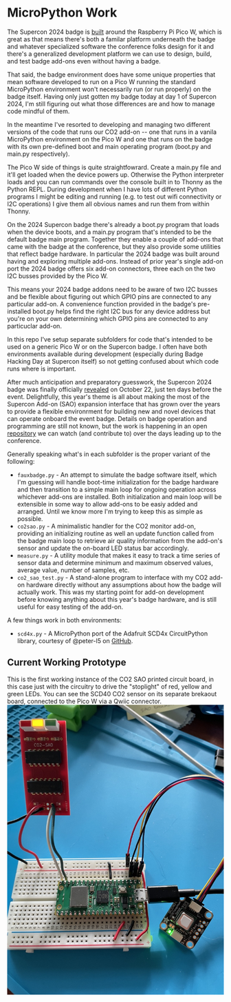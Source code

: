 # MicroPython Work

The Supercon 2024 badge is [built](https://hackaday.com/2024/10/22/the-2024-hackaday-supercon-sao-badge-reveal/) around the Raspberry Pi Pico W, which is great as that means there's both a familar platform underneath the badge and whatever specialized software the conference folks design for it and there's a generalized development platform we can use to design, build, and test badge add-ons even without having a badge.

That said, the badge environment does have some unique properties that mean software developed to run on a Pico W running the standard MicroPython environment won't necessarily run (or run properly) on the badge itself.  Having only just gotten my badge today at day 1 of Supercon 2024, I'm still figuring out what those differences are and how to manage code mindful of them.

In the meantime I've resorted to developing and managing two different versions of the code that runs our CO2 add-on -- one that runs in a vanila MicroPython environment on the Pico W and one that runs on the badge with its own pre-defined boot and main operating program (boot.py and main.py respectively).

The Pico W side of things is quite straightfowrard.  Create a main.py file and it'll get loaded when the device powers up.  Otherwise the Python interpreter loads and you can run commands over the console built in to Thonny as the Python REPL.   During development when I have lots of different Python programs I might be editing and running (e.g. to test out wifi connectivity or I2C operations) I give them all obvious names and run them from within Thonny.

On the 2024 Supercon badge there's already a boot.py program that loads when the device boots, and a main.py program that's intended to be the default badge main program.  Together they enable a couple of add-ons that came with the badge at the conference, but they also provide some utilities that reflect badge hardware.  In particular the 2024 badge was built around having and exploring multiple add-ons. Instead of prior year's single add-on port the 2024 badge offers six add-on connectors, three each on the two I2C busses provided by the Pico W.

This means your 2024 badge addons need to be aware of two I2C busses and be flexible about figuring out which GPIO pins are connected to any particular add-on.  A convenience function provided in the badge's pre-installed boot.py helps find the right I2C bus for any device address but you're on your own determining which GPIO pins are connected to any particuclar add-on.

In this repo I've setup separate subfolders for code that's intended to be used on a generic Pico W or on the Supercon badge. I often have both environments available during development (especially during Badge Hacking Day at Supercon itself) so not getting confused about which code runs where is important.


After much anticipation and preparatory guesswork, the Supercon 2024 badge was finally officially [revealed](https://hackaday.com/2024/10/22/the-2024-hackaday-supercon-sao-badge-reveal/) on October 22, just ten days before the event.  Delightfully, this year's theme is all about making the most of the Supercon Add-on (SAO) expansion interface that has grown over the years to provide a flexible environrment for building new and novel devices that can operate onboard the event badge. Details on badge operation and programming are still not known, but the work is happening in an open [repository](https://github.com/Hack-a-Day/2024-Supercon-8-Add-On-Badge) we can watch (and contribute to) over the days leading up to the conference.

Generally speaking what's in each subfolder is the proper variant of the following: 
* `fauxbadge.py` - An attempt to simulate the badge software itself, which I'm guessing will handle boot-time initialization for the badge hardware and then transition to a simple main loop for ongoing operation across whichever add-ons are installed.  Both initialization and main loop will be extensible in some way to allow add-ons to be easiy added and arranged.  Until we know more I'm trying to keep this as simple as possible.
* `co2sao.py` - A minimalistic handler for the CO2 monitor add-on, providing an initializing routine as well an update function called from the badge main loop to retrieve air quality information from the add-on's sensor and update the on-board LED status bar accordingly.
* `measure.py` - A utility module that makes it easy to track a time series of sensor data and determine minimum and maximum observed values, average value, number of samples, etc.
* `co2_sao_test.py` - A stand-alone program to interface with my CO2 add-on hardware directly without any assumptions about how the badge will actually work.  This was my starting point for add-on development before knowing anything about this year's badge hardware, and is still useful for easy testing of the add-on.

A few things work in both environments:
* `scd4x.py` - A MicroPython port of the Adafruit SCD4x CircuitPython library, courtesy of @peter-l5 on [GitHub](https://github.com/peter-l5/MicroPython_SCD4X).

## Current Working Prototype
This is the first working instance of the CO2 SAO printed circuit board, in this case just with the circuitry to drive the "stoplight" of red, yellow and green LEDs.  You can see the SCD40 CO2 sensor on its separate brekaout board, connected to the Pico W via a Qwiic connector.
![CO2 SAO Prototype](/2024/assets/co2sao.jpg)